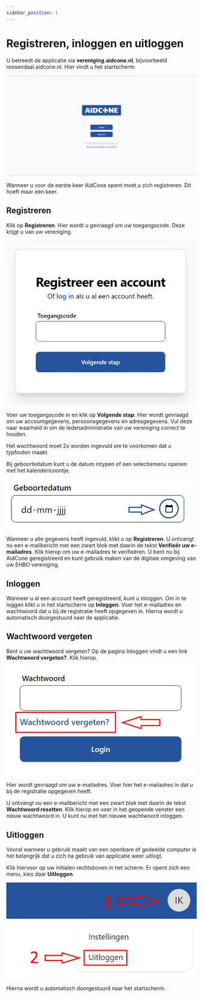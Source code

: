 ```yaml
---
sidebar_position: 1
---
```


# Registreren, inloggen en uitloggen

U betreedt de applicatie via **vereniging.aidcone.nl**, bijvoorbeeld roosendaal.aidcone.nl. Hier vindt u het startscherm:

![Startscherm](img/welkom.png)

Wanneer u voor de eerste keer AidCone opent moet u zich registreren. Dit hoeft maar één keer.

## Registreren

Klik op **Registreren**. Hier wordt u gevraagd om uw toegangscode. Deze krijgt u van uw vereniging.

![Toegangscode](img/toegangscode.png)

Voer uw toegangscode in en klik op **Volgende stap**. Hier wordt gevraagd om uw accountgegevens, persoonsgegevens en adresgegevens. Vul deze naar waarheid in om de ledenadministratie van uw vereniging correct te houden.

Het wachtwoord moet 2x worden ingevuld om te voorkomen dat u typfouten maakt.

Bij geboortedatum kunt u de datum intypen of een selectiemenu openen met het kalendericoontje.

![Geboortedatum](img/geboortedatum.png)

Wanneer u alle gegevens heeft ingevuld, klikt u op **Registreren**. U ontvangt nu een e-mailbericht met een zwart blok met daarin de tekst **Verifieër uw e-mailadres**. Klik hierop om uw e-mailadres te verifieëren. U bent nu bij AidCone geregistreerd en kunt gebruik maken van de digitale omgeving van uw EHBO vereniging.

## Inloggen

Wanneer u al een account heeft geregistreerd, kunt u inloggen. Om in te loggen klikt u in het startscherm op **Inloggen**. Voer het e-mailadres en wachtwoord dat u bij de registratie heeft opgegeven in. Hierna wordt u automatisch doorgestuurd naar de applicatie.

## Wachtwoord vergeten

Bent u uw wachtwoord vergeten? Op de pagina Inloggen vindt u een link **Wachtwoord vergeten?**. Klik hierop.

![Wachtwoord vergeten](img/wachtwoord-vergeten.png)

Hier wordt gevraagd om uw e-mailadres. Voer hier het e-mailadres in dat u bij de registratie opgegeven heeft.

U ontvangt nu een e-mailbericht met een zwart blok met daarin de tekst **Wachtwoord resetten**. Klik hierop en voer in het geopende venster een nieuw wachtwoord in. U kunt nu met het nieuwe wachtwoord inloggen.

## Uitloggen

Vooral wanneer u gebruik maakt van een openbare of gedeelde computer is het belangrijk dat u zich na gebruik van applicatie weer uitlogt.

Klik hiervoor op uw initialen rechtsboven in het scherm. Er opent zich een menu, kies daar **Uitloggen**.

![Uitloggen](img/uitloggen.png)

Hierna wordt u automatisch doorgestuurd naar het startscherm.